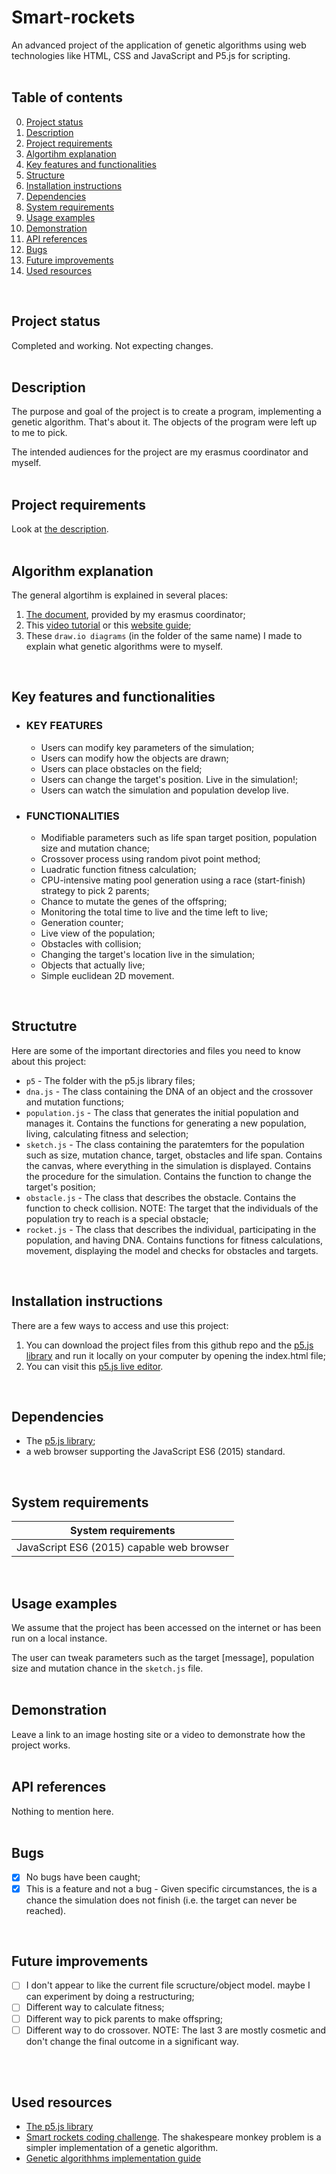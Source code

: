 # Smart-rockets
An advanced project of the application of genetic algorithms using web technologies like HTML, CSS and JavaScript and P5.js for scripting.
<br/>
<br/>

## Table of contents
0. [Project status](#Project-status)
1. [Description](#Description)
2. [Project requirements](#Project-requirements)
3. [Algortihm explanation](#Algorithm-explanation)
4. [Key features and functionalities](#Key-features-and-functionalities)
5. [Structure](#Structure)
6. [Installation instructions](#Installation-instructions)
7. [Dependencies](#Dependencies)
8. [System requirements](#System-requirements)
9. [Usage examples](#Usage-examples)
10. [Demonstration](#Demonstration)
11. [API references](#API-references)
12. [Bugs](#Bugs)
13. [Future improvements](#Futute-improvements)
14. [Used resources](#Used-resources) 
<br/>

## Project status
Completed and working. Not expecting changes.
<br/>
<br/>

## Description
The purpose and goal of the project is to create a program, implementing a genetic algorithm. That's about it. The objects of the program were left up to me to pick.

The intended audiences for the project are my erasmus coordinator and myself.
<br/>
<br/>

## Project requirements
Look at [the description](#Description). 
<br/>
<br/>

## Algorithm explanation
The general algortihm is explained in several places:
1. [The document](Genetic_Algorithm_en.pdf), provided by my erasmus coordinator;
2. This [video tutorial](https://thecodingtrain.com/challenges/29-smart-rockets-in-p5js) or this [website guide](https://natureofcode.com/genetic-algorithms/);
3. These `draw.io diagrams` (in the folder of the same name) I made to explain what genetic algorithms were to myself. 
<br/>

## Key features and functionalities
* ### KEY FEATURES
   * Users can modify key parameters of the simulation;
   * Users can modify how the objects are drawn;
   * Users can place obstacles on the field;
   * Users can change the target's position. Live in the simulation!; 
   * Users can watch the simulation and population develop live.
 
* ### FUNCTIONALITIES
   * Modifiable parameters such as life span target position, population size and mutation chance;
   * Crossover process using random pivot point method;
   * Luadratic function fitness calculation;
   * CPU-intensive mating pool generation using a race (start-finish) strategy to pick 2 parents;
   * Chance to mutate the genes of the offspring;
   * Monitoring the total time to live and the time left to live;
   * Generation counter;
   * Live view of the population;
   * Obstacles with collision;
   * Changing the target's location live in the simulation;
   * Objects that actually live;
   * Simple euclidean 2D movement.
<br/>

## Structutre
Here are some of the important directories and files you need to know about this project:
* `p5` - The folder with the p5.js library files;
* `dna.js` - The class containing the DNA of an object and the crossover and mutation functions;
* `population.js` - The class that generates the initial population and manages it. Contains the functions for generating a new population, living, calculating fitness and selection; 
* `sketch.js` - The class containing the paratemters for the population such as size, mutation chance, target, obstacles and life span. Contains the canvas, where everything in the simulation is displayed. Contains the procedure for the simulation. Contains the function to change the target's position;
* `obstacle.js` - The class that describes the obstacle. Contains the function to check collision. NOTE: The target that the individuals of the population try to reach is a special obstacle;
* `rocket.js` - The class that describes the individual, participating in the population, and having DNA. Contains functions for fitness calculations, movement, displaying the model and checks for obstacles and targets.
<br/>

## Installation instructions
There are a few ways to access and use this project:
1. You can download the project files from this github repo and the [p5.js library](https://p5js.org/) and run it locally on your computer by opening the index.html file;
2. You can visit this [p5.js live editor](https://editor.p5js.org/natureofcode/sketches/ZwT5cPix2).
<br/>

## Dependencies
* The [p5.js library](https://p5js.org/);
* a web browser supporting the JavaScript ES6 (2015) standard.
<br/>

## System requirements
|            System requirements            |
| ----------------------------------------- | 
| JavaScript ES6 (2015) capable web browser |  
<br/>

## Usage examples
We assume that the project has been accessed on the internet or has been run on a local instance. 

The user can tweak parameters such as the target \[message], population size and mutation chance in the `sketch.js` file.
<br/>
<br/>

## Demonstration
Leave a link to an image hosting site or a video to demonstrate how the project works. 
<br/>
<br/>

## API references
Nothing to mention here.
<br/>
<br/>

## Bugs
- [X] No bugs have been caught;
- [X] This is a feature and not a bug - Given specific circumstances, the is a chance the simulation does not finish (i.e. the target can never be reached).
<br/>

## Future improvements
- [ ] I don't appear to like the current file scructure/object model. maybe I can experiment by doing a restructuring;
- [ ] Different way to calculate fitness;
- [ ] Different way to pick parents to make offspring;
- [ ] Different way to do crossover.
NOTE: The last 3 are mostly cosmetic and don't change the final outcome in a significant way.
<br/>
<br/>

## Used resources
* [The p5.js library](https://p5js.org/)
* [Smart rockets coding challenge](https://thecodingtrain.com/challenges/29-smart-rockets-in-p5js). The shakespeare monkey problem is a simpler implementation of a genetic algorithm.
* [Genetic algorithhms implementation guide](https://natureofcode.com/genetic-algorithms/) 
<br/>
<br/>
